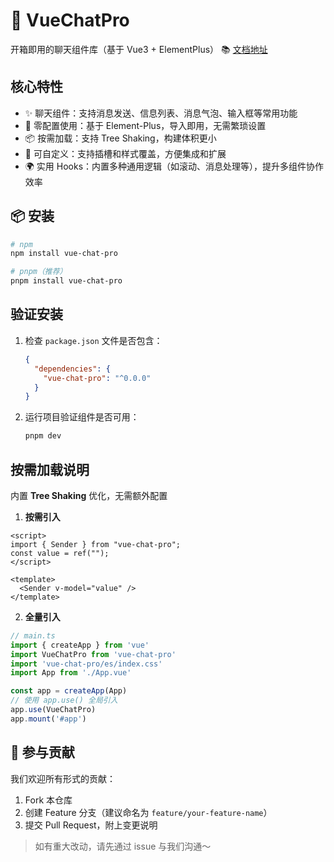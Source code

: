# 📱 VueChatPro

开箱即用的聊天组件库（基于 Vue3 + ElementPlus）
📚 [文档地址](https://yzxx667.github.io/VueChatPro_Zh/)


## 核心特性

- ✨ 聊天组件：支持消息发送、信息列表、消息气泡、输入框等常用功能
- 🔌 零配置使用：基于 Element-Plus，导入即用，无需繁琐设置
- 📦 按需加载：支持 Tree Shaking，构建体积更小
- 🎨 可自定义：支持插槽和样式覆盖，方便集成和扩展
- 🌍 实用 Hooks：内置多种通用逻辑（如滚动、消息处理等），提升多组件协作效率

## 📦 安装

```bash
# npm
npm install vue-chat-pro

# pnpm（推荐）
pnpm install vue-chat-pro

```

## 验证安装

1. 检查 `package.json` 文件是否包含：

   ```json
   {
     "dependencies": {
       "vue-chat-pro": "^0.0.0"
     }
   }
   ```

2. 运行项目验证组件是否可用：

   ```bash
   pnpm dev
   ```

## 按需加载说明

内置 **Tree Shaking** 优化，无需额外配置

1. **按需引入**

```vue
<script>
import { Sender } from "vue-chat-pro";
const value = ref("");
</script>

<template>
  <Sender v-model="value" />
</template>
```

2. **全量引入**

```javascript
// main.ts
import { createApp } from 'vue'
import VueChatPro from 'vue-chat-pro'
import 'vue-chat-pro/es/index.css'
import App from './App.vue'

const app = createApp(App)
// 使用 app.use() 全局引入
app.use(VueChatPro)
app.mount('#app')
```

## 🤝 参与贡献

我们欢迎所有形式的贡献：

1. Fork 本仓库
2. 创建 Feature 分支（建议命名为 `feature/your-feature-name`）
3. 提交 Pull Request，附上变更说明

> 如有重大改动，请先通过 issue 与我们沟通～
